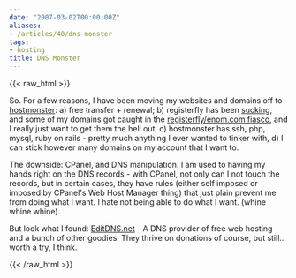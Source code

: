 ```yaml
---
date: "2007-03-02T00:00:00Z"
aliases:
- /articles/40/dns-monster
tags:
- hosting
title: DNS Monster
---
```

{{< raw_html >}}
<p>So. For a few reasons, I have been moving my websites and domains off to <a href="http://www.hostmonster.com/hosting-features.htm">hostmonster</a>: a) free transfer + renewal; b) registerfly has been <a href="http://warning-about-registerfly.com/">sucking</a>, and some of my domains got caught in the <a href="http://registerflies.com/enom-help-with-registerfly-problems.html">registerfly/enom.com fiasco</a>, and I really just want to get them the hell out, c) hostmonster has ssh, php, mysql, ruby on rails - pretty much anything I ever wanted to tinker with, d) I can stick however many domains on my account that I want to. </p>

<p>The downside: CPanel, and DNS manipulation. I am used to having my hands right on the DNS records - with CPanel, not only can I not touch the records, but in certain cases, they have rules (either self imposed or imposed by CPanel's Web Host Manager thing) that just plain prevent me from doing what I want. I hate not being able to do what I want. (whine whine whine).</p>

<p>But look what I found: <a href="http://editdns.net/">EditDNS.net</a> - A DNS provider of free web hosting and a bunch of other goodies. They thrive on donations of course, but still... worth a try, I think.</p>
{{< /raw_html >}}
